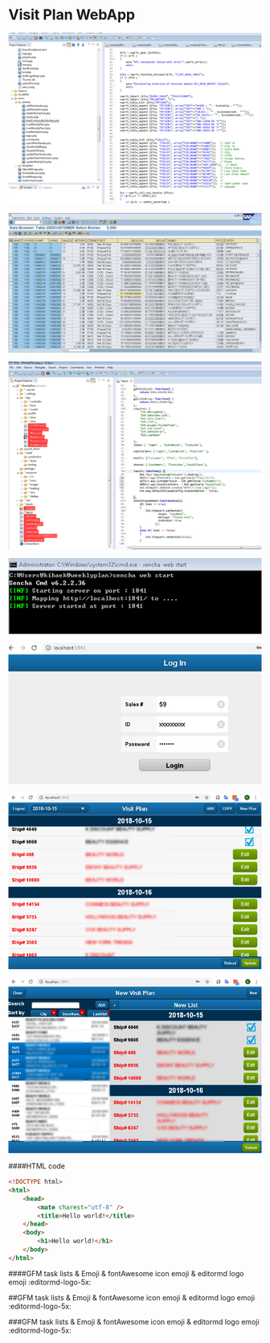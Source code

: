 # Visit Plan WebApp

![GitHub Logo](/img/phpcode.jpg)

![GitHub Logo](/img/SAP.jpg)

![GitHub Logo](/img/DevView.jpg)

![GitHub Logo](/img/StartWeb.jpg)

![GitHub Logo](/img/Login.jpg)

![GitHub Logo](/img/Plan1.jpg)

![GitHub Logo](/img/Plan2.jpg)

####HTML code

```html
<!DOCTYPE html>
<html>
    <head>
        <mate charest="utf-8" />
        <title>Hello world!</title>
    </head>
    <body>
        <h1>Hello world!</h1>
    </body>
</html>
```
####GFM task lists & Emoji & fontAwesome icon emoji & editormd logo emoji :editormd-logo-5x:

##GFM task lists & Emoji & fontAwesome icon emoji & editormd logo emoji :editormd-logo-5x:

###GFM task lists & Emoji & fontAwesome icon emoji & editormd logo emoji :editormd-logo-5x:
